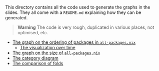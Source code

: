 This directory contains all the code used to generate the graphs in the slides.
They all come with a `README.md` explaining how they can be generated.

> **Warning**
> The code is very rough, duplicated in various places, not optimised, etc.

* [The graph on the ordering of packages in `all-packages.nix`](./all-packages-ordering)
  * [The visualization over time](./all-packages-ordering/history)
* [The graph on the size of `all-packages.nix`](./all-packages-size)
* [The category diagram](./categories)
* [The comparison of folds](./folds-comparison)
